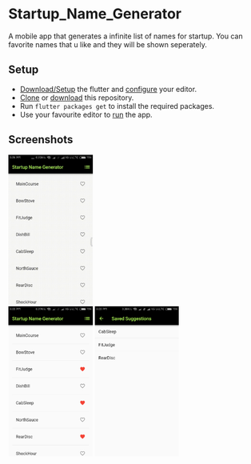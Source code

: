 # Startup_Name_Generator

A  mobile app that generates a infinite list of names for startup. You can favorite names that u like and they will be shown seperately.

## Setup

* [Download/Setup](https://flutter.io/get-started/install/) the flutter and [configure](https://flutter.io/get-started/editor/#androidstudio) your editor.
 * [Clone](https://github.com/Ramanpreet6262/startup_name_generator.git) or [download](https://github.com/Ramanpreet6262/startup_name_generator/archive/master.zip) this repository.
 * Run `flutter packages get` to install the required packages.
 * Use your favourite editor to [run](https://flutter.io/get-started/test-drive/#androidstudio) the app.

## Screenshots

<img src=Images/sample.gif height=300em>  <br><img src=Images/s1.png height=300em> <img src=Images/s2.png height=300em>
